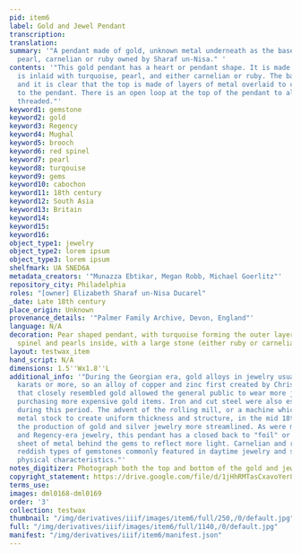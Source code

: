 ```yaml
---
pid: item6
label: Gold and Jewel Pendant
transcription:
translation:
summary: '"A pendant made of gold, unknown metal underneath as the base, turquoise,
  pearl, carnelian or ruby owned by Sharaf un-Nisa." '
contents: '"This gold pendant has a heart or pendant shape. It is made of gold and
  is inlaid with turquoise, pearl, and either carnelian or ruby. The back is plain
  and it is clear that the top is made of layers of metal overlaid to create dimensionality
  to the pendant. There is an open loop at the top of the pendant to allow it to be
  threaded."'
keyword1: gemstone
keyword2: gold
keyword3: Regency
keyword4: Mughal
keyword5: brooch
keyword6: red spinel
keyword7: pearl
keyword8: turqouise
keyword9: gems
keyword10: cabochon
keyword11: 18th century
keyword12: South Asia
keyword13: Britain
keyword14:
keyword15:
keyword16:
object_type1: jewelry
object_type2: lorem ipsum
object_type3: lorem ipsum
shelfmark: UA SNED6A
metadata_creators: '"Munazza Ebtikar, Megan Robb, Michael Goerlitz"'
repository_city: Philadelphia
roles: "[owner] Elizabeth Sharaf un-Nisa Ducarel"
_date: Late 18th century
place_origin: Unknown
provenance_details: '"Palmer Family Archive, Devon, England"'
language: N/A
decoration: Pear shaped pendant, with turquoise forming the outer layer and ruby/red
  spinel and pearls inside, with a large stone (either ruby or carnelian) as the centerpiece
layout: testwax_item
hand_script: N/A
dimensions: 1.5''Wx1.8''L
additional_info: '"During the Georgian era, gold alloys in jewelry usually were 18
  karats or more, so an alloy of copper and zinc first created by Christopher Pinchback
  that closely resembled gold allowed the general public to wear more jewelry without
  purchasing more expensive gold items. Iron and cut steel were also especially popular
  during this period. The advent of the rolling mill, or a machine which passes through
  metal stock to create uniform thickness and structure, in the mid 18th century made
  the production of gold and silver jewelry more streamlined. As were most Georgian
  and Regency-era jewelry, this pendant has a closed back to "foil" or place a thin
  sheet of metal behind the gems to reflect more light. Carnelian and ruby are two
  reddish types of gemstones commonly featured in daytime jewelry and share similar
  physical characteristics."'
notes_digitizer: Photograph both the top and bottom of the gold and jewel pendant.
copyright_statement: https://drive.google.com/file/d/1jHhRMTasCxavoYer89Wn8_Xn65nL0sW0/view?usp=sharing
terms_use:
images: dml0168-dml0169
order: '3'
collection: testwax
thumbnail: "/img/derivatives/iiif/images/item6/full/250,/0/default.jpg"
full: "/img/derivatives/iiif/images/item6/full/1140,/0/default.jpg"
manifest: "/img/derivatives/iiif/item6/manifest.json"
---
```

